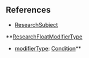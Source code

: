 ## References
  * [ResearchSubject](VanillaResearchSubject.md)

**[ResearchFloatModifierType](VanillaResearchFloatModifierType.md)
  * [modifierType](VanillamodifierTypeFloat.md): [Condition](Condition.md)**
